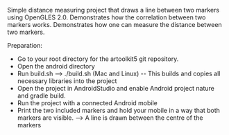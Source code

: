 Simple distance measuring project that draws a line between two markers using OpenGLES 2.0.
Demonstrates how the correlation between two markers works.
Demonstrates how one can measure the distance between two markers.

Preparation:

- Go to your root directory for the artoolkit5 git repository.
- Open the android directory
- Run build.sh
—-> ./build.sh (Mac and Linux) -- This builds and copies all necessary libraries into the project
- Open the project in AndroidStudio and enable Android project nature and gradle build.
- Run the project with a connected Android mobile
- Print the two included markers and hold your mobile in a way that both markers are visible.
—> A line is drawn between the centre of the markers
